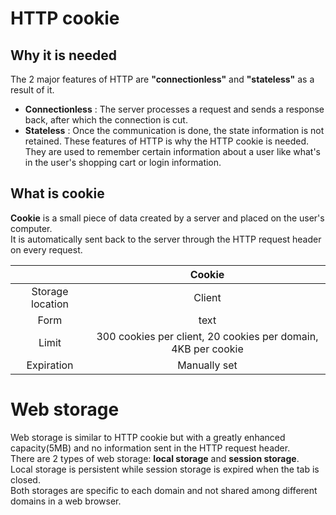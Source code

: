 # HTTP cookie
## Why it is needed
The 2 major features of HTTP are **"connectionless"** and **"stateless"** as a result of it.<br>
- **Connectionless** : The server processes a request and sends a response back, after which the connection is cut.
- **Stateless** : Once the communication is done, the state information is not retained.
These features of HTTP is why the HTTP cookie is needed.<br>
They are used to remember certain information about a user like what's in the user's shopping cart or login information.<br>

## What is cookie
**Cookie** is a small piece of data created by a server and placed on the user's computer.<br>
It is automatically sent back to the server through the HTTP request header on every request.

|| Cookie |
| :---: | :---: |
| Storage location | Client |
| Form | text |
| Limit | 300 cookies per client, 20 cookies per domain, 4KB per cookie |
| Expiration | Manually set |

# Web storage
Web storage is similar to HTTP cookie but with a greatly enhanced capacity(5MB) and no information sent in the HTTP request header.<br>
There are 2 types of web storage: **local storage** and **session storage**.<br>
Local storage is persistent while session storage is expired when the tab is closed.<br>
Both storages are specific to each domain and not shared among different domains in a web browser.
